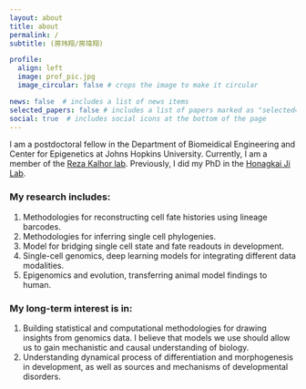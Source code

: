 ```yaml
---
layout: about
title: about
permalink: /
subtitle: (房玮翔/房瑋翔)

profile:
  align: left
  image: prof_pic.jpg
  image_circular: false # crops the image to make it circular

news: false  # includes a list of news items
selected_papers: false # includes a list of papers marked as "selected={true}"
social: true  # includes social icons at the bottom of the page
---
```


I am a postdoctoral fellow in the Department of Biomeidical Engineering and Center for Epigenetics at Johns Hopkins University. Currently, I am a member of the [Reza Kalhor lab](https://kalhorlab.bme.jhu.edu). Previously, I did my PhD in the [Honagkai Ji Lab](https://jilab.org).

### My research includes:
1. Methodologies for reconstructing cell fate histories using lineage barcodes.
2. Methodologies for inferring single cell phylogenies.
3. Model for bridging single cell state and fate readouts in development.
4. Single-cell genomics, deep learning models for integrating different data modalities.
5. Epigenomics and evolution, transferring animal model findings to human.

### My long-term interest is in:
1.  Building statistical and computational methodologies for drawing insights from genomics data. I believe that models we use should allow us to gain mechanistic and causal understanding of biology.
2.  Understanding dynamical process of differentiation and morphogenesis in development, as well as sources and mechanisms of developmental disorders.
